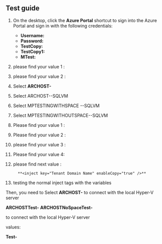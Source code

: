 ## Test guide 

1. On the desktop, click the **Azure Portal** shortcut to sign into the Azure Portal and sign in with the following credentials:

	* **Username:**<inject key="AzureAdUserEmail"/>
	* **Password:** <inject key="AzureAdUserPassword" />
	* **TestCopy:** <inject key="AzureAdUserPassword" />
	* **TestCopy1:** <inject key="AzureAdUserPassword" />
	* **MTest:**<inject key="AzureAdUserPassword" />
1. please find your value 1 : **<inject key="AzureCIStorageAccountType" style="color:#00ff00;font-weight:bold" enableCopy="true" />**

1. please find your value 2 : **<inject key="Odl Id" />**
2. Select **ARCHOST-<inject key="DeploymentID" />**
3. Select ARCHOST-<inject key="DeploymentID" enableCopy="true" />-SQLVM
4. Select MPTESTINGWITHSPACE -<inject key="DeploymentID" enableCopy="true" />-SQLVM
5. Select MPTESTINGWITHOUTSPACE-<inject key="DeploymentID" enableCopy="true" />-SQLVM

1. Please find your value 1 : **<inject key="Display Name" style="color:red" />**
2. Please find your value 2 : **<inject key="Display Name" style="color:LightCoral" />**
3. please find your value 3 : **<inject key="Display Name" style="color:blue" />**
4. Please find your value 4:**<inject key="Display Name" style="color:IndianRed" />**

1. please find next value :

         **<inject key="Tenant Domain Name" enableCopy="true" />**


1. testing the normal inject tags <inject key="LabVMDNSName"> with the variables <inject key="AzureAdUserEmail" />

Then, you need to Select **ARCHOST-<inject key="AzureAdUserEmail" />** to connect with the local Hyper-V server 

**ARCHOSTTest-<inject key="AzureAdUserEmail" />** 
**ARCHOSTNoSpaceTest-<inject key="AzureAdUserEmail" />** 

to connect with the local Hyper-V server 

values: 

**Test-<inject key="AzureAdUserEmail" enableCopy="true" />**

<inject key="Tenant Domain Name" enableCopy="false" />
